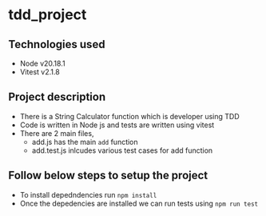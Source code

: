 # tdd_project

## Technologies used
- Node v20.18.1
- Vitest v2.1.8

## Project description
- There is a String Calculator function which is developer using TDD
- Code is written in Node js and tests are written using vitest
- There are 2 main files,
    - add.js has the main `add` function
    - add.test.js inlcudes various test cases for add function

## Follow below steps to setup the project

- To install depedndencies run `npm install`
- Once the depedencies are installed we can run tests using `npm run test`


